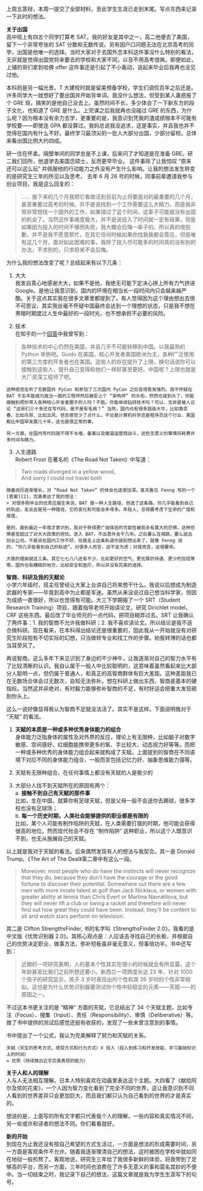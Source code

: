 上周五答辩，本周一提交了全部材料，至此学生生涯已走到末尾。写点东西来记录一下此时的想法。

**关于出国**  
高中班上有四五个同学打算考 SAT。我的好友是其中之一，高二他便去了美国，留下一个非常夸张的 SAT 分数和无数传说。另有因户口问题无法在北京高考的同学，出国是他唯一的选择。当时大家对于去国外念本科这件事没什么特别的看法，无非就是觉得出国党将来要去的学校和大家不同，以及不用高考很爽。即便如此，上铺的哥们拿到哈佛 offer 这件事还是引起了不小轰动，说起来毕业后我再也没见过他。

本科则是另一幅光景。T 大建校时就是留美预备学校，学生们调侃百年之后还是。许多同学大一就想好了要出国并开始背单词。我没什么想法，但受到某人蛊惑报了个 GRE 班，搞笑的是他自己没去上。虽然时间不长，多少体会了一下新东方的段子文化，也知道了 GRE 是什么。上完课之后我就再也没碰过 GRE 的东西，为什么呢？因为根本没有余力去学，更重要的是，我意识到凭我的渣成绩根本不可能有学校要——即使连 GPA 都没算过。我妈总说我没追求，这是事实，并且我也并不觉得在国内有什么不好。最终学习最顶尖的一批人大部分出国，少部分留校。总体来看出国比例大约四成。

研一住在怀柔。隔壁单间的同学总是不上课，后来问了才知道是在准备 GRE。研二我们回所，他退学去美国念硕士，反而更早毕业。
这件事除了让我惊叹 “原来还可以这么玩” 并佩服他的行动能力之外没有产生什么影响。让我的想法发生转变的是研究生三年的所见以及思考。
去年 6 月 26 号的时候，同事前辈邀请我参与创业项目。我是这么回复的：
>…… 接下来的几个月我把它看做活到目前为止将要面对的最重要的几个月，甚至重要过高考的时候。并不是说找到一个工作需要这么大精力，而是我非常非常想找一个国外的工作，如果错过了这个时间，这辈子可能就没有出国的机会了。当然这件事难度极大，并不是说投入了时间就一定有结果，但是如果因为投入的时间不够而失败，我大概会后悔一辈子的。所以真的很抱歉，并不是我不愿意帮忙，在其它任何时候如果你找我我都会答应，但是唯有这几个月，面对如此困难的事，我除了投入尽可能多的时间真的没有别的办法，不求别的，只求将来不会后悔。

为什么我的想法改变了呢？总结起来有以下几条：

1. 大大    
我发自真心地感谢大大，如果不是他，我绝无可能下定决心拼上所有力气挤进 Google。是他让我意识到，国内的环境在相当长一段时间内只会越来越严酷。关于这点其实我在很多文章里都提到了。有人觉得因为这个理由想出去很不可思议，其实我丝毫不怀疑中国最终会达到一个理想的状态，只是我不想在黑暗时期度过人生中最好的一段时光，也不想承担不必要的风险。

2. 技术  
在知乎的一个[回答][1]中我曾写到：
> 各种技术的中心仍然在美国，并且几乎不可能转移到中国。以我最熟的 Python 举例吧。Guido 在美国，核心开发者美国欧洲为主，各种广泛使用的第三方库的开发者也在美国。这些人的存在提升了上限，换句话说你可以接触到这些人，提升自己变得和他们一样好甚至更好。中国呢？上限也就是大厂资深工程师了吧。  

    这种感觉在听了无数国外 PyCon 和参加了三次国内 PyCon 之后变得愈发强烈。我不怀疑在 BAT 干五年能成为独当一面的工程师然后被安上个 “架构师” 的头衔，然而也就到头了，你能接触到把你带入各种核心开发者圈子的人吗？不能。你能继续钻研技术吗？可以，无非是被人议论 “这哥们三十多还在写代码，是不是有毛病？” 当然，国内也有很多超级大牛，比如章奕春、比如鸟哥、比如云风，但总感觉少了点什么。不论是计算机科学还是程序员这个行业，美国都比中国早发展几十年，这也是很正常的事。  

    另一方面，在国内写代码就不得不与墙、备案以及傻逼运营商战斗，这些无意义的事情将耗费许多时间与精力。

3. 人生道路  
Robert Frost 在著名的《The Road Not Taken》中写道：
>Two roads diverged in a yellow wood,  
And sorry I could not travel both

    随着阅历逐渐增长，对 “Road Not Taken” 的体会也逐渐加深。某天看见 Fenng 写的一个[答案][2]，完美表达了我的想法：
    > 对很多刚毕业的优秀应届生来说，BAT 是一种人生路径，但选了这条路，你几乎能看到自己的轨迹。走出去是另一种路径，它的变化和可能会多得多。年轻人，总得要考虑下生命的广度和厚度。
    
    是的，直到最近一年我才意识到，我对于获得更广阔体验的可能性被扼杀有莫大的恐惧，这种恐惧甚至超过了对大大政策的担忧。进入 BAT，不出意外会干几年。之后要么互相跳，要么就去创业公司。不是说在国内工作不好，但是走上这条轨道你就别想出来了，就像 Fenng 说的，“你几乎能看到自己的轨迹”。对很多人而言，这不足为虑；对我而言，这很要命。

    大致的理由就这三条。其它七七八八还有不少，比如更好的空气、更优厚的待遇、更少的加班等等。国外也有糟糕的地方，比如安全和医疗，所以并没有完美的选择。

**智商、科研及我的天赋论**  
小学六年级时，班主任曾经让大家上台讲自己将来想干什么。我说以后想成为制造武器的专家——毕竟到高中为止都是军迷。虽然从来没说过自己想当科学家，但因为成绩一直很好，所以也觉得有可能。大三下学期报了一个 SRT（Student Research Training）项目，跟着指导老师开始读论文，研究 Dirichlet model、CRF 这些东西。最后改了毕业师兄的一点代码，把项目糊弄过去。SRT 让我确认了两件事：1. 我的智商不允许我做科研；2. 我不喜欢读论文。所以结论是我不适合做科研。现在看来，在本科得出结论还是很重要的，因此我从一开始就没有对研究生阶段抱有不切实际的幻想，只当做转专业和找工作的步骤。劝我转博的话也都当耳旁风了。

再说智商。这么多年下来见识到了身边的不少神牛，让我逐渐对自己的智力水平有了比较清晰的认识。我自认属于一般人中比较聪明的，这意味着虽然看起来比大部分人聪明一点，但仍属于普通人，和真正的高智商群体有巨大差距。这种差距我已在无数场合体会过无数次，自知无法弥补。想在科研上做出东西，智商是基本的硬指标。当然这并非绝对，有时毅力能够弥补智商的不足，有时好运会把重大发现砸到你头上。

这么一说好像显得我认为智商不足就没法活了。其实不是这样。下面说明我对于 “天赋” 的看法。

1. **天赋的本质是一种或多种优秀身体能力的组合**  
    身体能力泛指身体的属性及对外界的反应，理论上有无限种，比如脑子对数字敏感、空间感好、红细胞能携带更多的氧、手比较大、动态视力好等等。而把一种或多种优秀的身体能力组合起来就构成了天赋。上面提到的智商在不同语境下对应不同的身体能力组合，一般而言包括记忆力好、抽象思维能力强等。

2. 天赋有无限种组合，在任何事情上都没有天赋的人是极少的

3. 大部分人找不到天赋所在的原因有两个：  
    a. **接触不到自己有天赋的那件事**  
      比如，生在中国，就算你有足球天赋，但是父母一般不会送你去踢球，很多学校也没有足球场；  
    b. **每一个历史时期，人类社会能够提供的职业都是有限的**   
    比如，某个人可能有制作陷阱的天赋，在人类需要打猎的时期，他可能会获得很高的地位，然而现代社会不存在 “制作陷阱” 这种职业，所以这个人既意识不到，也无从施展自己的天赋。

以上就是我对于天赋的看法。后来偶然发现有人的想法与我契合。其一是 Donald Trump。《The Art of The Deal》第二章中有这么一段。
> Moreover, most people who do have the instincts will never recognize that they do, because they don't have the courage or the good fortune to discover their potential. Somewhere out there are a few men with more innate talent at golf than Jack Nicklaus, or women with greater ability at tennis than Chris Evert or Martina Navratilova, but they will never lift a club or swing a racket and therefore will never find out how great they could have been. Instead, they'll be content to sit and watch stars perform on television.

其二是 Clifton StrengthsFinder, 书的名字叫《StrengthsFinder 2.0》，我看的是中文版《优势识别器 2.0》。其核心观点是：人应该去寻找自己的长板，并根据自己的优势决定职业、做事方法，弥补短板虽非毫无意义，但事倍功半。书中还写到：
> 近期的一项研究表明，人的基本个性其实在很小的时候就会有所显露，这个年龄甚至比我们之前所想还要小。新西兰一项跨度长达 23 年、针对 1000 个孩子的研究显示，孩子 3 岁时表现出的个性和其 26 岁时的个性非常相似。这也是为什么优势识别器要测试你个性中较稳定的元素——天赋——的原因之一。

不过这本书更关注的是 “精神” 方面的天赋，它总结出了 34 个天赋主题，比如专注（Focus）、搜集（Input）、责任（Responsibility）、审慎（Deliberative）等。做了书中提供的测试后感觉还挺有收获的，发现了一些未曾注意到的事情。

书中提出了一个公式，我认为完美解释了努力和天赋的关系。
```
天赋（天生的思考方式、感受方式和行为方式）X 投入（投入到练习和开发技能、学习基础知识上的时间）  
= 优势（持续做出近乎完美表现的能力）
```

**关于人和人的理解**   
人与人无法相互理解。日本人特别喜欢在动画里表达这个主题。大四看了《献给阿尔及侬的花束》，一个人因为智力变化看到了完全不同的世界，这让我意识到不同人看到的世界差异只会更加巨大，而且我们都只认为自己看到的世界的才是真实的。

想说的是，上面写的所有文字都只代表我个人的理解，一些内容和真实情况不同，另一些或许和读者的想法不同。你们看看就好。

**新的开始**  
到现在为止我还没有按自己希望的方式生活过，一方面是想法的形成需要时间，另一方面是客观条件不允许。随着我逐渐理清自己的想法，这时被困在学校中就如同在地狱一般煎熬了。客观地说，研究生三年给了我很多新鲜的体验，将我带到了足够高的平台，而另一方面，三年时间也浪费在了许多无意义的事和莫名其妙的不便中。当一切结束之时，我记录下自己的想法，这篇文章就是我为学生生涯写下的句号。



[1]: https://www.zhihu.com/question/38421007/answer/76398266
[2]: https://www.zhihu.com/question/35753713/answer/64893659
